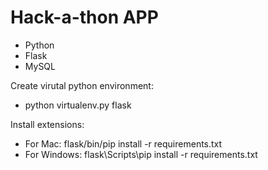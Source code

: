Hack-a-thon APP
============
* Python
* Flask
* MySQL

Create virutal python environment: 
* python virtualenv.py flask

Install extensions: 
* For Mac: flask/bin/pip install -r requirements.txt
* For Windows: flask\Scripts\pip install -r requirements.txt
